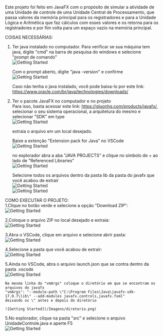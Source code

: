 Este projeto foi feito em JavaFX com o propósito de simular a atividade de uma Unidade de controle de uma Unidade Central de Processamento, que passa valores da memória principal para os registradores e para a Unidade Lógica e Aritmética que faz cálculos com esses valores e os retorna para os registradores e por fim volta para um espaço vazio na memória principal.

COISAS NECESSÁRIAS:
1. Ter java instalado no computador.
    Para verificar se sua máquina tem java, digite "cmd" na barra de pesquisa do windows e selecione "prompt de comando"  
    ![Getting Started](/Imagens/CMD.png)  

    Com o prompt aberto, digite "java -version" e confirme  
    ![Getting Started](/Imagens/Java1.png)  

    Caso não tenha o java instalado, você pode baixa-lo por este link: https://www.oracle.com/br/java/technologies/downloads/  

2. Ter o pacote JavaFX no computador e no projeto  
    Para isso, basta acessar este link: https://gluonhq.com/products/javafx/, selecionar o seu sistema operacional, a arquitetura do mesmo e selecionar "SDK" em type  
    ![Getting Started](/Imagens/JAVAFX.png)  

    extraia o arquivo em um local desejado.  

    Baixe a extenção "Extension pack for Java" no VSCode  
    ![Getting Started](/Imagens/extension.png)  

    no explorador abra a aba "JAVA PROJECTS" e clique no símbolo de + ao lado de "Referenced Libraries"  
    ![Getting Started](/Imagens/PACOTE.png)  

    Selecione todos os arquivos dentro da pasta lib da pasta do javafx que você acabou de extrair  
    ![Getting Started](/Imagens/pastaJAVAFX.png)  
    ![Getting Started](/Imagens/arquivosJAVAFX.png)  

COMO EXECUTAR O PROJETO:  
1.Clique no botão verde e selecione a opção "Download ZIP":  
    ![Getting Started](/Imagens/Download.png)  

2.Coloque o arquivo ZIP no local desejado e extraia:  
    ![Getting Started](/Imagens/Extrair.png)  

3.Abra o VSCode, clique em arquivo e selecione abrir pasta:  
    ![Getting Started](/Imagens/Abrir.png)  

4.Selecione a pasta que você acabou de extrair:  
    ![Getting Started](/Imagens/Pasta.png)  

5.Ainda no VSCode, abra o arquivo launch.json que se contra dentro da pasta .vscode  
    ![Getting Started](/Imagens/launch.png)  

    Na mesma linha do "vmArgs" coloque o diretório em que se encontram os arquivos do javafx  
    "vmArgs": "--module-path \"C:\Program Files\Java\javafx-sdk-17.0.7\lib\" --add-modules javafx.controls,javafx.fxml"  
    deixando os \" antes e depois do diretório  
   
    ![Getting Started](/Imagens/diretorio.png)  

5.No explorador, clique na pasta "src" e selecione o arquivo UnidadeControle.java e aperte F5  
    ![Getting Started](/Imagens/UNIDADE.png)  